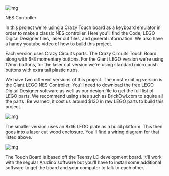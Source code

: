 ![img](https://github.com/BrownDogGadgets/CrazyCircuits/blob/master/Projects/NES%20Controller/NES%20Controller.JPG)

<p>NES Controller</p>

In this project we're using a Crazy Touch board as a keyboard emulator in order to make a classic NES controller.  Here you'll find the Code, LEGO Digital Designer files, laser cut files, and general information.  We also have a handy youtube video of how to build this project.

Each version uses Crazy Circuits parts.  The Crazy Circuits Touch Board along with 6-8 momentary buttons.  For the Giant LEGO version we're using 12mm buttons, for the laser cut version we're using standard micro push buttons with extra tall plastic nubs.

We have two different versions of this project.  The most exciting version is the Giant LEGO NES Controller.  You'll need to download the free LEGO Digital Designer software as well as our design file to get the full list of LEGO parts.  We recommend using sites such as BrickOwl.com to aquire all the parts.  Be warned, it cost us around $130 in raw LEGO parts to build this project.

![img](https://github.com/BrownDogGadgets/CrazyCircuits/blob/master/Projects/NES%20Controller/Laser%20Cut%20Version.jpg)

<p>The smaller version uses an 8x16 LEGO plate as a build platform.  This then goes into a laser cut wood enclosure.  You'll find a wiring diagram for that listed above.</p>

![img](https://github.com/BrownDogGadgets/CrazyCircuits/blob/master/Projects/NES%20Controller/Wiring.png)

<p>The Touch Board is based off the Teensy LC development board.  It'll work with the regular Arudino software but you'll have to install some additional software to get the board and your computer to talk to each other.
